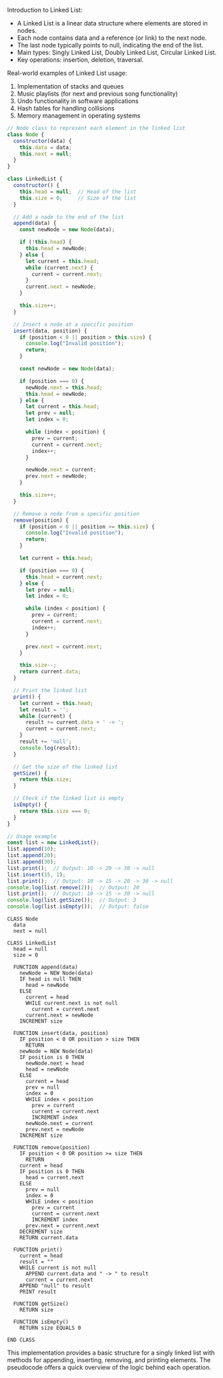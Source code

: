 Introduction to Linked List:
- A Linked List is a linear data structure where elements are stored in nodes.
- Each node contains data and a reference (or link) to the next node.
- The last node typically points to null, indicating the end of the list.
- Main types: Singly Linked List, Doubly Linked List, Circular Linked List.
- Key operations: insertion, deletion, traversal.

Real-world examples of Linked List usage:
1. Implementation of stacks and queues
2. Music playlists (for next and previous song functionality)
3. Undo functionality in software applications
4. Hash tables for handling collisions
5. Memory management in operating systems

```js
// Node class to represent each element in the linked list
class Node {
  constructor(data) {
    this.data = data;
    this.next = null;
  }
}

class LinkedList {
  constructor() {
    this.head = null;  // Head of the list
    this.size = 0;     // Size of the list
  }

  // Add a node to the end of the list
  append(data) {
    const newNode = new Node(data);

    if (!this.head) {
      this.head = newNode;
    } else {
      let current = this.head;
      while (current.next) {
        current = current.next;
      }
      current.next = newNode;
    }

    this.size++;
  }

  // Insert a node at a specific position
  insert(data, position) {
    if (position < 0 || position > this.size) {
      console.log("Invalid position");
      return;
    }

    const newNode = new Node(data);

    if (position === 0) {
      newNode.next = this.head;
      this.head = newNode;
    } else {
      let current = this.head;
      let prev = null;
      let index = 0;

      while (index < position) {
        prev = current;
        current = current.next;
        index++;
      }

      newNode.next = current;
      prev.next = newNode;
    }

    this.size++;
  }

  // Remove a node from a specific position
  remove(position) {
    if (position < 0 || position >= this.size) {
      console.log("Invalid position");
      return;
    }

    let current = this.head;

    if (position === 0) {
      this.head = current.next;
    } else {
      let prev = null;
      let index = 0;

      while (index < position) {
        prev = current;
        current = current.next;
        index++;
      }

      prev.next = current.next;
    }

    this.size--;
    return current.data;
  }

  // Print the linked list
  print() {
    let current = this.head;
    let result = '';
    while (current) {
      result += current.data + ' -> ';
      current = current.next;
    }
    result += 'null';
    console.log(result);
  }

  // Get the size of the linked list
  getSize() {
    return this.size;
  }

  // Check if the linked list is empty
  isEmpty() {
    return this.size === 0;
  }
}

// Usage example
const list = new LinkedList();
list.append(10);
list.append(20);
list.append(30);
list.print();  // Output: 10 -> 20 -> 30 -> null
list.insert(15, 1);
list.print();  // Output: 10 -> 15 -> 20 -> 30 -> null
console.log(list.remove(2));  // Output: 20
list.print();  // Output: 10 -> 15 -> 30 -> null
console.log(list.getSize());  // Output: 3
console.log(list.isEmpty());  // Output: false
```

```
CLASS Node
  data
  next = null

CLASS LinkedList
  head = null
  size = 0

  FUNCTION append(data)
    newNode = NEW Node(data)
    IF head is null THEN
      head = newNode
    ELSE
      current = head
      WHILE current.next is not null
        current = current.next
      current.next = newNode
    INCREMENT size

  FUNCTION insert(data, position)
    IF position < 0 OR position > size THEN
      RETURN
    newNode = NEW Node(data)
    IF position is 0 THEN
      newNode.next = head
      head = newNode
    ELSE
      current = head
      prev = null
      index = 0
      WHILE index < position
        prev = current
        current = current.next
        INCREMENT index
      newNode.next = current
      prev.next = newNode
    INCREMENT size

  FUNCTION remove(position)
    IF position < 0 OR position >= size THEN
      RETURN
    current = head
    IF position is 0 THEN
      head = current.next
    ELSE
      prev = null
      index = 0
      WHILE index < position
        prev = current
        current = current.next
        INCREMENT index
      prev.next = current.next
    DECREMENT size
    RETURN current.data

  FUNCTION print()
    current = head
    result = ""
    WHILE current is not null
      APPEND current.data and " -> " to result
      current = current.next
    APPEND "null" to result
    PRINT result

  FUNCTION getSize()
    RETURN size

  FUNCTION isEmpty()
    RETURN size EQUALS 0

END CLASS
```

This implementation provides a basic structure for a singly linked list with methods for appending, inserting, removing, and printing elements. The pseudocode offers a quick overview of the logic behind each operation.